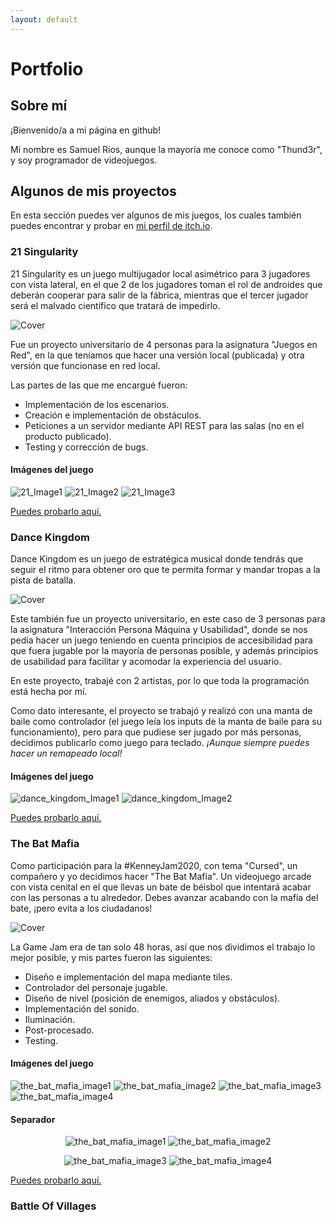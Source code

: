 ```yaml
---
layout: default
---
```


# Portfolio
## Sobre mí
¡Bienvenido/a a mi página en github!

Mi nombre es Samuel Ríos, aunque la mayoría me conoce como "Thund3r", y soy programador de videojuegos.

## Algunos de mis proyectos
En esta sección puedes ver algunos de mis juegos, los cuales también puedes encontrar y probar en [mi perfil de itch.io](https://thund3rdev.itch.io/).

### 21 Singularity
21 Singularity es un juego multijugador local asimétrico para 3 jugadores con vista lateral, en el que 2 de los jugadores toman el rol de androides que deberán cooperar para salir de la fábrica, mientras que el tercer jugador será el malvado científico que tratará de impedirlo.

![Cover](./img/21singularity_cover.png)

Fue un proyecto universitario de 4 personas para la asignatura "Juegos en Red", en la que teníamos que hacer una versión local (publicada) y otra versión que funcionase en red local.

Las partes de las que me encargué fueron:
- Implementación de los escenarios.
- Creación e implementación de obstáculos.
- Peticiones a un servidor mediante API REST para las salas (no en el producto publicado).
- Testing y corrección de bugs.

#### Imágenes del juego
![21_Image1](./img/21singularity_img1.png)
![21_Image2](./img/21singularity_img2.png)
![21_Image3](./img/21singularity_img3.png)

[Puedes probarlo aquí.](https://nanateam.itch.io/21-singularity)

### Dance Kingdom
Dance Kingdom es un juego de estratégica musical donde tendrás que seguir el ritmo para obtener oro que te permita formar y mandar tropas a la pista de batalla.

![Cover](./img/danceKingdom_cover.jpg)

Este también fue un proyecto universitario, en este caso de 3 personas para la asignatura "Interacción Persona Máquina y Usabilidad", donde se nos pedía hacer un juego teniendo en cuenta principios de accesibilidad para que fuera jugable por la mayoría de personas posible, y además principios de usabilidad para facilitar y acomodar la experiencia del usuario.

En este proyecto, trabajé con 2 artistas, por lo que toda la programación está hecha por mí.

Como dato interesante, el proyecto se trabajó y realizó con una manta de baile como controlador (el juego leía los inputs de la manta de baile para su funcionamiento), pero para que pudiese ser jugado por más personas, decidimos publicarlo como juego para teclado. _¡Aunque siempre puedes hacer un remapeado local!_

#### Imágenes del juego
![dance_kingdom_Image1](./img/danceKingdom_img1.jpg)
![dance_kingdom_Image2](./img/danceKingdom_img2.jpg)

[Puedes probarlo aquí.](https://thund3rdev.itch.io/dance-kingdom)

### The Bat Mafia
Como participación para la #KenneyJam2020, con tema "Cursed", un compañero y yo decidimos hacer "The Bat Mafia". Un videojuego arcade con vista cenital en el que llevas un bate de béisbol que intentará acabar con las personas a tu alrededor. Debes avanzar acabando con la mafia del bate, ¡pero evita a los ciudadanos!

![Cover](./img/theBatMafia_cover.png)

La Game Jam era de tan solo 48 horas, así que nos dividimos el trabajo lo mejor posible, y mis partes fueron las siguientes:
- Diseño e implementación del mapa mediante tiles.
- Controlador del personaje jugable.
- Diseño de nivel (posición de enemigos, aliados y obstáculos).
- Implementación del sonido.
- Iluminación.
- Post-procesado.
- Testing.

#### Imágenes del juego
![the_bat_mafia_image1](./img/theBatMafia_img1.png)
![the_bat_mafia_image2](./img/theBatMafia_img2.png)
![the_bat_mafia_image3](./img/theBatMafia_img3.png)
![the_bat_mafia_image4](./img/theBatMafia_img4.png)

#### Separador

<p align="center">
  <img alt="the_bat_mafia_image1" src="./img/theBatMafia_img1.png" />
  <img alt="the_bat_mafia_image2" src="./img/theBatMafia_img2.png" />
</p>

<p align="center">
  <img alt="the_bat_mafia_image3" src="./img/theBatMafia_img3.png" />
  <img alt="the_bat_mafia_image4" src="./img/theBatMafia_img4.png" />
</p>

[Puedes probarlo aquí.](https://thund3rdev.itch.io/the-bat-mafia)

### Battle Of Villages

<!--<p align="center">
  <img src="./img/21singularity_cover.png" />
</p>-->

<!---
Text can be **bold**, _italic_, or ~~strikethrough~~.

[Link to another page](./another-page.html).

There should be whitespace between paragraphs.

There should be whitespace between paragraphs. We recommend including a README, or a file with information about your project.

# Header 1

This is a normal paragraph following a header. GitHub is a code hosting platform for version control and collaboration. It lets you and others work together on projects from anywhere.

## Header 2

> This is a blockquote following a header.
>
> When something is important enough, you do it even if the odds are not in your favor.

### Header 3

```js
// Javascript code with syntax highlighting.
var fun = function lang(l) {
  dateformat.i18n = require('./lang/' + l)
  return true;
}
```

```ruby
# Ruby code with syntax highlighting
GitHubPages::Dependencies.gems.each do |gem, version|
  s.add_dependency(gem, "= #{version}")
end
```

#### Header 4

*   This is an unordered list following a header.
*   This is an unordered list following a header.
*   This is an unordered list following a header.

##### Header 5

1.  This is an ordered list following a header.
2.  This is an ordered list following a header.
3.  This is an ordered list following a header.

###### Header 6

| head1        | head two          | three |
|:-------------|:------------------|:------|
| ok           | good swedish fish | nice  |
| out of stock | good and plenty   | nice  |
| ok           | good `oreos`      | hmm   |
| ok           | good `zoute` drop | yumm  |

### There's a horizontal rule below this.

* * *

### Here is an unordered list:

*   Item foo
*   Item bar
*   Item baz
*   Item zip

### And an ordered list:

1.  Item one
1.  Item two
1.  Item three
1.  Item four

### And a nested list:

- level 1 item
  - level 2 item
  - level 2 item
    - level 3 item
    - level 3 item
- level 1 item
  - level 2 item
  - level 2 item
  - level 2 item
- level 1 item
  - level 2 item
  - level 2 item
- level 1 item

### Small image

![Octocat](https://github.githubassets.com/images/icons/emoji/octocat.png)

### Large image

![Branching](https://guides.github.com/activities/hello-world/branching.png)


### Definition lists can be used with HTML syntax.

<dl>
<dt>Name</dt>
<dd>Godzilla</dd>
<dt>Born</dt>
<dd>1952</dd>
<dt>Birthplace</dt>
<dd>Japan</dd>
<dt>Color</dt>
<dd>Green</dd>
</dl>

```
Long, single-line code blocks should not wrap. They should horizontally scroll if they are too long. This line should be long enough to demonstrate this.
```

```
The final element.
```
-->